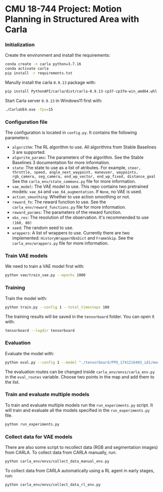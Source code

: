 # CMU 18-744 Project: Motion Planning in Structured Area with Carla

### Initialization
Create the environment and install the requirements:

```bash
conda create -n carla python=3.7.16
conda activate carla
pip install -r requirements.txt
```

Manully install the carla `0.9.13` package with:
```bash
pip install PythonAPI/carla/dist/carla-0.9.13-cp37-cp37m-win_amd64.whl
```

Start Carla server `0.9.13` in Windows11 first with:

```bash
./CarlaUE4.exe -fps=15
```

### Configuration file
The configuration is located in `config.py`. It contains the following parameters:
- `algorithm`: The RL algorithm to use. All algorithms from Stable Baselines 3 are supported.
- `algoritm_params`: The parameters of the algorithm. See the Stable Baselines 3 documentation for more information.
- `state`: The state to use as a list of atributes. For example, `steer, throttle, speed, angle_next_waypoint, maneuver, waypoints, rgb_camera, seg_camera, end_wp_vector, end_wp_fixed, distance_goal`
 See the `carla_env/state_commons.py` file for more information.
- `vae_model`: The VAE model to use. This repo contains two pretrained models: `vae_64` and `vae_64_augmentation`. If `None`, no VAE is used.
- `action_smoothing`: Whether to use action smoothing or not.
- `reward_fn`: The reward function to use. See the `carla_env/reward_functions.py` file for more information.
- `reward_params`: The parameters of the reward function.
- `obs_res`: The resolution of the observation. It's recommended to use `(160, 80)`
- `seed`: The random seed to use.
- `wrappers`: A list of wrappers to use. Currently there are two implemented: `HistoryWrapperObsDict` and `FrameSkip`. See the `carla_env/wrappers.py` file for more information.

### Train VAE models
We need to train a VAE model first with:

```bash
python vae/train_vae.py --epochs 1000
```

### Training
Train the model with:
```bash
python train.py --config 1 --total_timesteps 100
```

The training results will be saved in the `tensorboard` folder. You can open it with:
```bash
tensorboard --logdir tensorboard
```

### Evaluation
Evaluate the model with:

```bash
python eval.py --config 1 --model "./tensorboard/PPO_1741216403_id1/model_1020_steps.zip"
```

The evaluation routes can be changed inside `carla_env/envs/carla_env.py` in the `eval_routes` variable. Choose two points in the map and add them to the list.


### Train and evaluate multiple models
To train and evaluate multiple models run the `run_experiments.py` script. It will train and evaluate all the models specified in the `run_experiments.py` file.

```bash
python run_experiments.py
```

### Collect data for VAE models
There are also some script to recollect data (RGB and segmentation images) from CARLA. To collect data from CARLA manually, run:
```bash
python carla_env/envs/collect_data_manual_env.py
```

To collect data from CARLA automatically using a RL agent in early stages, run:
```bash
python carla_env/envs/collect_data_rl_env.py
```

